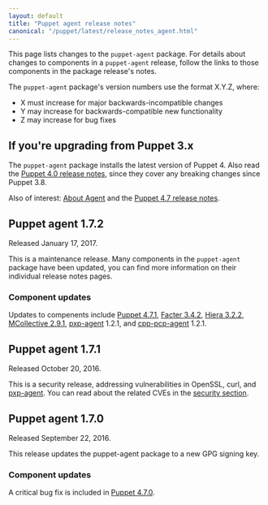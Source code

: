 ```yaml
---
layout: default
title: "Puppet agent release notes"
canonical: "/puppet/latest/release_notes_agent.html"
---
```


[Puppet 4.7.0]: /puppet/4.7/release_notes.html#puppet-470
[Puppet 4.7.1]: /puppet/4.7/release_notes.html#puppet-471

[Facter 3.4.1]: /facter/3.4/release_notes.html#facter-341
[Facter 3.4.2]: /facter/3.4/release_notes.html#facter-342

[Hiera 3.2.1]: /hiera/3.2/release_notes.html#hiera-321
[Hiera 3.2.2]: /hiera/3.2/release_notes.html#hiera-322

[MCollective 2.9.0]: /mcollective/releasenotes.html#2_9_0
[MCollective 2.9.1]: /mcollective/releasenotes.html#2_9_1

[pxp-agent]: https://github.com/puppetlabs/pxp-agent

[security]: /security/index.html

[cpp-pcp-agent]: https://github.com/puppetlabs/cpp-pcp-client

This page lists changes to the `puppet-agent` package. For details about changes to components in a `puppet-agent` release, follow the links to those components in the package release's notes.

The `puppet-agent` package's version numbers use the format X.Y.Z, where:

* X must increase for major backwards-incompatible changes
* Y may increase for backwards-compatible new functionality
* Z may increase for bug fixes

## If you're upgrading from Puppet 3.x

The `puppet-agent` package installs the latest version of Puppet 4. Also read the [Puppet 4.0 release notes](/puppet/4.0/release_notes.html), since they cover any breaking changes since Puppet 3.8.

Also of interest: [About Agent](./about_agent.html) and the [Puppet 4.7 release notes](./release_notes.html).

## Puppet agent 1.7.2

Released January 17, 2017.

This is a maintenance release. Many components in the `puppet-agent` package have been updated, you can find more information on their individual release notes pages.

### Component updates

Updates to compenents include [Puppet 4.7.1][], [Facter 3.4.2][], [Hiera 3.2.2][], [MCollective 2.9.1][], [pxp-agent][] 1.2.1, and [cpp-pcp-agent][] 1.2.1.

## Puppet agent 1.7.1

Released October 20, 2016.

This is a security release, addressing vulnerabilities in OpenSSL, curl, and [pxp-agent][]. You can read about the related CVEs in the [security section][security].

## Puppet agent 1.7.0

Released September 22, 2016.

This release updates the puppet-agent package to a new GPG signing key.

### Component updates

A critical bug fix is included in [Puppet 4.7.0][].